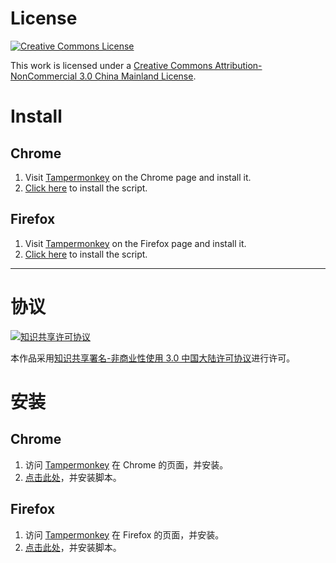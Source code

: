 # License
[![Creative Commons License](https://i.creativecommons.org/l/by-nc/3.0/cn/88x31.png)](https://creativecommons.org/licenses/by-nc/3.0/cn/deed.en)

This work is licensed under a [Creative Commons Attribution-NonCommercial 3.0 China Mainland License](https://creativecommons.org/licenses/by-nc/3.0/cn/deed.en).

# Install

## Chrome
1. Visit [Tampermonkey](https://chrome.google.com/webstore/detail/tampermonkey/dhdgffkkebhmkfjojejmpbldmpobfkfo) on the Chrome page and install it.
2. [Click here](https://liulipack-script.oss-cn-hangzhou.aliyuncs.com/moegirl%20Remove-shady/萌百-去黑幕-latest.use.js) to install the script.

## Firefox
1. Visit [Tampermonkey](https://addons.mozilla.org/zh-CN/firefox/addon/greasemonkey/) on the Firefox page and install it.
2. [Click here](https://liulipack-script.oss-cn-hangzhou.aliyuncs.com/moegirl%20Remove-shady/萌百-去黑幕-latest.use.js) to install the script.

---

# 协议
[![知识共享许可协议](https://i.creativecommons.org/l/by-nc/3.0/cn/88x31.png)](https://creativecommons.org/licenses/by-nc/3.0/cn/deed.zh)

本作品采用[知识共享署名-非商业性使用 3.0 中国大陆许可协议](https://creativecommons.org/licenses/by-nc/3.0/cn/deed.zh)进行许可。

# 安装

## Chrome
1. 访问 [Tampermonkey](https://chrome.google.com/webstore/detail/tampermonkey/dhdgffkkebhmkfjojejmpbldmpobfkfo) 在 Chrome 的页面，并安装。
2. [点击此处](https://liulipack-script.oss-cn-hangzhou.aliyuncs.com/moegirl%20Remove-shady/萌百-去黑幕-latest.use.js)，并安装脚本。

## Firefox
1. 访问 [Tampermonkey](https://addons.mozilla.org/zh-CN/firefox/addon/greasemonkey/) 在 Firefox 的页面，并安装。
2. [点击此处](https://liulipack-script.oss-cn-hangzhou.aliyuncs.com/moegirl%20Remove-shady/萌百-去黑幕-latest.use.js)，并安装脚本。
